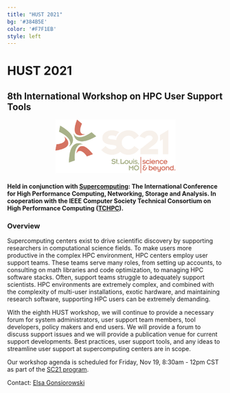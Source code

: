 ```yaml
---
title: "HUST 2021"
bg: '#384B5E'
color: '#F7F1EB'
style: left
---
```


# **HUST 2021**
## 8th International Workshop on HPC User Support Tools

<div style="text-align:center;">
  <span class="fa-stack subtlecircle" style="font-size:64px; background:rgba(0,128,0,0.1)">
    <i class="fa fa-circle fa-stack-2x text-bluegrey"></i>
    <i class="fa fa-wrench fa-stack-1x text-green"></i>
  </span>
</div>

<!-- ## St. Louis, MO, USA.-->

<div style="text-align:center;">
  <a href="http://sc21.supercomputing.org"><img src="/img/sc21_h_colorondark@4x.png" style="width: 280px;"/></a>
<!--  &nbsp;  &nbsp;  &nbsp;  &nbsp;-->
  
<!--
  <a href="https://tc.computer.org/tchpc/"><img src="/img/tchpc_logo_cmyk.png" style="width: 260px;"/></a>
-->
</div>


#### Held in conjunction with [Supercomputing](http://sc21.supercomputing.org):  The International Conference for High Performance Computing, Networking, Storage and Analysis. In cooperation with the IEEE Computer Society Technical Consortium on High Performance Computing ([TCHPC](https://tc.computer.org/tchpc/)).

### Overview
Supercomputing centers exist to drive scientific discovery by supporting researchers in
computational science fields.  To make users more productive in the complex HPC
environment, HPC centers employ user support teams.  These teams
serve many roles, from setting up accounts, to consulting on math libraries and code
optimization, to managing HPC software stacks.
Often, support teams struggle to adequately support scientists.
HPC environments are extremely complex, and combined with
the complexity of multi-user installations, exotic hardware, and maintaining
research software, supporting HPC users can be extremely demanding.

With the eighth HUST workshop, we will continue to provide a necessary forum for
system administrators, user support team members, tool developers, policy makers and
end users.  We will provide a forum to discuss support issues and we will
provide a publication venue for current support developments.  Best practices,
user support tools, and any ideas to streamline user support at supercomputing
centers are in scope.
  
  Our workshop agenda is scheduled for Friday, Nov 19, 8:30am - 12pm CST as part of the [SC21 program](https://sc21.supercomputing.org/program/workshops/#schedule). 

Contact: <a href="mailto:gonsiorowski1@llnl.gov">Elsa Gonsiorowski</a>

